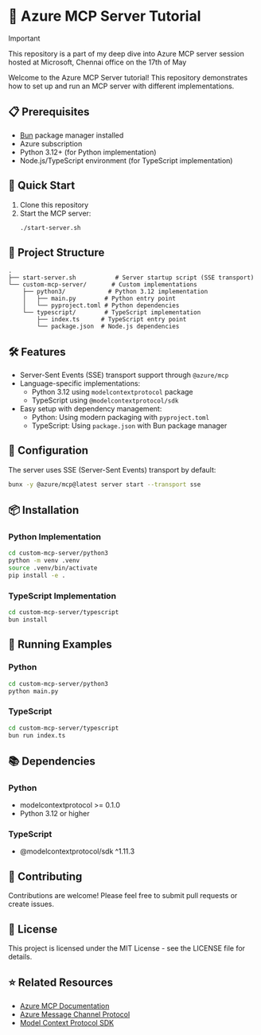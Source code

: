 # 🚀 Azure MCP Server Tutorial

> [!IMPORTANT]  
> This repository is a part of my deep dive into Azure MCP server session hosted at Microsoft, Chennai office on the 17th of May

Welcome to the Azure MCP Server tutorial! This repository demonstrates how to set up and run an MCP server with different implementations.

## 📋 Prerequisites

- [Bun](https://bun.sh/) package manager installed
- Azure subscription
- Python 3.12+ (for Python implementation)
- Node.js/TypeScript environment (for TypeScript implementation)

## 🌟 Quick Start

1. Clone this repository
2. Start the MCP server:
   ```bash
   ./start-server.sh
   ```

## 📁 Project Structure

```
.
├── start-server.sh           # Server startup script (SSE transport)
└── custom-mcp-server/       # Custom implementations
    ├── python3/            # Python 3.12 implementation
    │   ├── main.py        # Python entry point
    │   └── pyproject.toml # Python dependencies
    └── typescript/        # TypeScript implementation
        ├── index.ts      # TypeScript entry point
        └── package.json  # Node.js dependencies
```

## 🛠️ Features

- Server-Sent Events (SSE) transport support through `@azure/mcp`
- Language-specific implementations:
  - Python 3.12 using `modelcontextprotocol` package
  - TypeScript using `@modelcontextprotocol/sdk`
- Easy setup with dependency management:
  - Python: Using modern packaging with `pyproject.toml`
  - TypeScript: Using `package.json` with Bun package manager

## 🔧 Configuration

The server uses SSE (Server-Sent Events) transport by default:

```bash
bunx -y @azure/mcp@latest server start --transport sse
```

## 📦 Installation

### Python Implementation

```bash
cd custom-mcp-server/python3
python -m venv .venv
source .venv/bin/activate
pip install -e .
```

### TypeScript Implementation

```bash
cd custom-mcp-server/typescript
bun install
```

## 🚀 Running Examples

### Python

```bash
cd custom-mcp-server/python3
python main.py
```

### TypeScript

```bash
cd custom-mcp-server/typescript
bun run index.ts
```

## 📚 Dependencies

### Python

- modelcontextprotocol >= 0.1.0
- Python 3.12 or higher

### TypeScript

- @modelcontextprotocol/sdk ^1.11.3

## 🤝 Contributing

Contributions are welcome! Please feel free to submit pull requests or create issues.

## 📄 License

This project is licensed under the MIT License - see the LICENSE file for details.

## ⭐ Related Resources

- [Azure MCP Documentation](https://learn.microsoft.com/azure/messaging)
- [Azure Message Channel Protocol](https://github.com/Azure/azure-mcp)
- [Model Context Protocol SDK](https://www.npmjs.com/package/@modelcontextprotocol/sdk)
